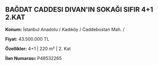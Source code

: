 ## BAĞDAT CADDESI DIVAN'IN SOKAĞI SIFIR 4+1 2.KAT

**Konum:** İstanbul Anadolu / Kadıköy / Caddebostan Mah. /

**Fiyat:** 43.500.000 TL

**Özellikler:** 4+1 | 220 m² | 2. Kat

**İlan Numarası:** P48532265
